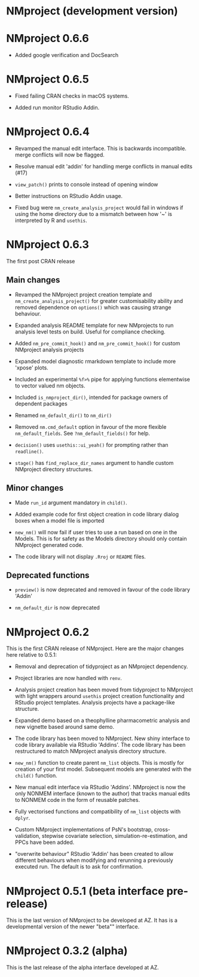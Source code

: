# NMproject (development version)

# NMproject 0.6.6

* Added google verification and DocSearch

# NMproject 0.6.5

* Fixed failing CRAN checks in macOS systems.

* Added run monitor RStudio Addin.

# NMproject 0.6.4

* Revamped the manual edit interface.  This is backwards incompatible.
  merge conflicts will now be flagged.
  
* Resolve manual edit 'addin' for 
  handling merge conflicts in manual edits (#17)

* `view_patch()` prints to console instead of opening window

* Better instructions on RStudio Addin usage.

* Fixed bug were `nm_create_analysis_project` would fail in windows if using
  the home directory due to a mismatch between how '~' is interpreted by R
  and `usethis`.

# NMproject 0.6.3

The first post CRAN release

## Main changes

* Revamped the NMproject project creation template and `nm_create_analysis_project()`
  for greater customisability ability and removed dependence on `options()` which 
  was causing strange behaviour.
  
* Expanded analysis README template for new NMprojects to run analysis level tests on
  build.  Useful for compliance checking.
  
* Added `nm_pre_commit_hook()` and `nm_pre_commit_hook()` for custom NMproject
  analysis projects
  
* Expanded model diagnostic rmarkdown template to include more 'xpose' plots.

* Included an experimental `%f>%` pipe for applying functions elementwise
  to vector valued nm objects.
  
* Included `is_nmproject_dir()`, intended for package owners of dependent packages

* Renamed `nm_default_dir()` to `nm_dir()`

* Removed `nm.cmd_default` option in favour of the more flexible `nm_default_fields`.
  See `?nm_default_fields()` for help.

* `decision()` uses `usethis::ui_yeah()` for prompting rather than `readline()`.

* `stage()` has `find_replace_dir_names` argument to handle custom NMproject
  directory structures.
  
## Minor changes

* Made `run_id` argument mandatory in `child()`.

* Added example code for first object creation in code library dialog boxes 
  when a model file is imported
  
* `new_nm()` will now fail if user tries to use a run based on one in the
  Models.  This is for safety as the Models directory should only contain 
  NMproject generated code.
  
* The code library will not display `.Rroj` or `README` files.
  
## Deprecated functions

* `preview()` is now deprecated and removed in favour of the code library 'Addin'

* `nm_default_dir` is now deprecated

# NMproject 0.6.2

This is the first CRAN release of NMproject.  Here are the major changes here 
relative to 0.5.1:

* Removal and deprecation of tidyproject as an NMproject dependency.

* Project libraries are now handled with `renv`.

* Analysis project creation has been moved from tidyproject to NMproject with
  light wrappers around `usethis` project creation functionality and RStudio
  project templates.  Analysis projects have a package-like structure.
  
* Expanded demo based on a theophylline pharmacometric analysis and new vignette
  based around same demo.
  
* The code library has been moved to NMproject.  New shiny interface to code 
  library available via RStudio 'Addins'.  The code library has been restructured
  to match NMproject analysis directory structure.
  
* `new_nm()` function to create parent `nm_list` objects.  This is mostly for
  creation of your first model.  Subsequent models are generated with the `child()`
  function.

* New manual edit interface via RStudio 'Addins'.  NMproject is now the only 
  NONMEM interface (known to the author) that tracks manual edits to NONMEM code
  in the form of reusable patches.

* Fully vectorised functions and compatibility of `nm_list` objects with 
  `dplyr`.

* Custom NMproject implementations of PsN's bootstrap, cross-validation, 
  stepwise covariate selection, simulation-re-estimation, and PPCs have been
  added.
  
* "overwrite behaviour" RStudio 'Addin' has been created to allow different
  behaviours when modifying and rerunning a previously executed run. The
  default is to ask for confirmation.

# NMproject 0.5.1 (beta interface pre-release)

This is the last version of NMproject to be developed at AZ. It has is a 
developmental version of the newer "beta"" interface.

# NMproject 0.3.2 (alpha)

This is the last release of the alpha interface developed at AZ.



